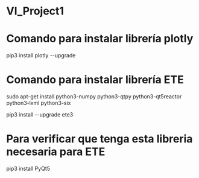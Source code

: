 # VI_Project1
# Comando para instalar librería plotly
pip3 install plotly --upgrade
# Comando para instalar librería ETE
sudo apt-get install python3-numpy python3-qtpy python3-qt5reactor python3-lxml python3-six

pip3 install --upgrade ete3

# Para verificar que tenga esta libreria necesaria para ETE
pip3 install PyQt5

